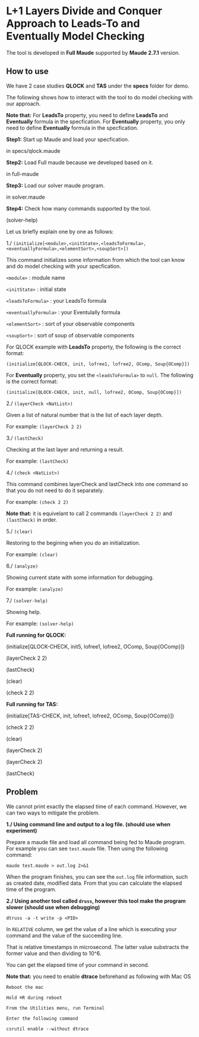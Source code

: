 # L+1 Layers Divide and Conquer Approach to Leads-To and Eventually Model Checking

The tool is developed in **Full Maude** supported by **Maude 2.7.1** version.

## How to use
We have 2 case studies **QLOCK** and **TAS** under the **specs** folder for demo.

The following shows how to interact with the tool to do model checking with our approach.

**Note that:** For **LeadsTo** property, you need to define **LeadsTo** and **Eventually** formula in the specfication. For **Eventually** property, you only need to define **Eventually** formula in the specfication.

**Step1:** Start up Maude and load your specfication.

in specs/qlock.maude

**Step2:** Load Full maude because we developed based on it.

in full-maude

**Step3:** Load our solver maude program.

in solver.maude

**Step4:** Check how many commands supported by the tool.

(solver-help)

Let us briefly explain one by one as follows:

1./ `(initialize[<module>,<initState>,<leadsToFormula>,<eventuallyFormula>,<elementSort>,<soupSort>])`

This command initializes some information from which the tool can know
and do model checking with your specfication.

`<module>` : module name

`<initState>` : initial state

`<leadsToFormula>` : your LeadsTo formula

`<eventuallyFormula>` : your Eventulally formula

`<elementSort>` : sort of your observable components

`<soupSort>` : sort of soup of observable components

For QLOCK example with **LeadsTo** property, the following is the correct format:

`(initialize[QLOCK-CHECK, init, lofree1, lofree2, OComp, Soup{OComp}])`

For **Eventually** property, you set the `<leadsToFormula>` to `null`. The following is the correct format:

`(initialize[QLOCK-CHECK, init, null, lofree2, OComp, Soup{OComp}])`

2./ `(layerCheck <NatList>)`

Given a list of natural number that is the list of each layer depth.

For example: `(layerCheck 2 2)`

3./ `(lastCheck)`

Checking at the last layer and returning a result.

For example: `(lastCheck)`

4./ `(check <NatList>)`

This command combines layerCheck and lastCheck into one command so that you do not need to do it separately.

For example: `(check 2 2)`

**Note that:** it is equivelant to call 2 commands `(layerCheck 2 2)` and `(lastCheck)` in order.

5./ `(clear)`

Restoring to the begining when you do an initialization.

For example: `(clear)`

6./ `(analyze)`

Showing current state with some information for debugging.

For example: `(analyze)`

7./ `(solver-help)`

Showing help.

For example: `(solver-help)`


**Full running for QLOCK:**

(initialize[QLOCK-CHECK, init5, lofree1, lofree2, OComp, Soup{OComp}])

(layerCheck 2 2)

(lastCheck)

(clear)

(check 2 2)

**Full running for TAS:**

(initialize[TAS-CHECK, init, lofree1, lofree2, OComp, Soup{OComp}])

(check 2 2)

(clear)

(layerCheck 2)

(layerCheck 2)

(lastCheck)

## Problem

We cannot print exactly the elapsed time of each command. However, we can two ways to mitigate the problem.

**1./ Using command line and output to a log file. (should use when experiment)**

Prepare a maude file and load all command being fed to Maude program. For example you can see `test.maude` file. Then using the following command:

`maude test.maude > out.log 2>&1`

When the program finishes, you can see the `out.log` file information, such as created date, modified data. From that you can calculate the elapsed time of the program.

**2./ Using another tool called `druss`, however this tool make the program slower (should use when debugging)**

`dtruss -a -t write -p <PID>`

In `RELATIVE` column, we get the value of a line which is executing your command and the value of the succeeding line.

That is relative timestamps in microsecond. The latter value substracts the former value and then dividing to 10^6.

You can get the elapsed time of your command in second.

**Note that:** you need to enable **dtrace** beforehand as following with Mac OS

```
Reboot the mac

Hold ⌘R during reboot

From the Utilities menu, run Terminal

Enter the following command

csrutil enable --without dtrace
```
